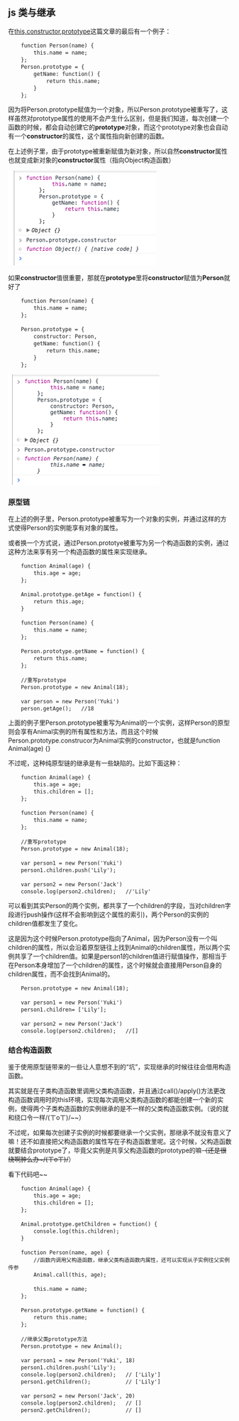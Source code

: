 ## js 类与继承

在[this,constructor,prototype](https://github.com/yukiyuki1900/JStalk/tree/master/this%2Cconstructor%E5%92%8Cprototype)这篇文章的最后有一个例子：

```
    function Person(name) {
        this.name = name;
    };
    Person.prototype = {
        getName: function() {
            return this.name;
        }
    };
```

因为将Person.prototype赋值为一个对象，所以Person.prototype被重写了，这样虽然对prototype属性的使用不会产生什么区别，但是我们知道，每次创建一个函数的时候，都会自动创建它的**prototype**对象，而这个prototype对象也会自动有一个**constructor**的属性，这个属性指向新创建的函数。

在上述例子里，由于prototype被重新赋值为新对象，所以自然**constructor**属性也就变成新对象的**constructor**属性（指向Object构造函数）

![image](https://github.com/yukiyuki1900/JStalk/blob/master/js%E7%B1%BB%E4%B8%8E%E7%BB%A7%E6%89%BF/jicheng1.png)

如果**constructor**值很重要，那就在**prototype**里将**constructor**赋值为**Person**就好了

```
    function Person(name) {
        this.name = name;
    };

    Person.prototype = {
        constructor: Person,
        getName: function() {
            return this.name;
        }
    };
```

![image](https://github.com/yukiyuki1900/JStalk/blob/master/js%E7%B1%BB%E4%B8%8E%E7%BB%A7%E6%89%BF/jicheng2.png)

### 原型链

在上述的例子里，Person.prototype被重写为一个对象的实例，并通过这样的方式使得Person的实例能享有对象的属性。

或者换一个方式说，通过Person.prototye被重写为另一个构造函数的实例，通过这种方法来享有另一个构造函数的属性来实现继承。

```
    function Animal(age) {
        this.age = age;
    };

    Animal.prototype.getAge = function() {
        return this.age;
    }

    function Person(name) {
        this.name = name;
    };

    Person.prototype.getName = function() {
        return this.name;
    };

    //重写prototype
    Person.prototype = new Animal(18);

    var person = new Person('Yuki')
    person.getAge();   //18
```

上面的例子里Person.prototype被重写为Animal的一个实例，这样Person的原型则会享有Animal实例的所有属性和方法，而且这个时候Person.prototype.construcor为Animal实例的constructor，也就是function Animal(age) {}

不过呢，这种纯原型链的继承是有一些缺陷的。比如下面这种：

```
    function Animal(age) {
        this.age = age;
        this.children = [];
    };

    function Person(name) {
        this.name = name;
    };

    //重写prototype
    Person.prototype = new Animal(18);
    
    var person1 = new Person('Yuki')
    person1.children.push('Lily');

    var person2 = new Person('Jack')
    console.log(person2.children);   //'Lily'
```

可以看到其实Person的两个实例，都共享了一个children的字段，当对children字段进行push操作(这样不会影响到这个属性的索引)，两个Person的实例的children值都发生了变化。

这是因为这个时候Person.prototype指向了Animal，因为Person没有一个叫children的属性，所以会沿着原型链往上找到Animal的children属性，所以两个实例共享了一个children值。如果是person1的children值进行赋值操作，那相当于在Person本身增加了一个children的属性，这个时候就会直接用Person自身的children属性，而不会找到Animal的。

```
    Person.prototype = new Animal(18);
    
    var person1 = new Person('Yuki')
    person1.children= ['Lily'];

    var person2 = new Person('Jack')
    console.log(person2.children);   //[]

```

### 结合构造函数

鉴于使用原型链带来的一些让人意想不到的“坑”，实现继承的时候往往会借用构造函数。

其实就是在子类构造函数里调用父类构造函数，并且通过call()/apply()方法更改构造函数调用时的this环境，实现每次调用父类构造函数的都能创建一个新的实例，使得两个子类构造函数的实例继承的是不一样的父类构造函数实例。（说的就和绕口令一样/(ㄒoㄒ)/~~）

不过呢，如果每次创建子实例的时候都要继承一个父实例，那继承不就没有意义了嘛！还不如直接把父构造函数的属性写在子构造函数里呢。这个时候，父构造函数就要结合prototype了，毕竟父实例是共享父构造函数的prototype的嘛~~（还是很绕啊肿么办~/(ㄒoㄒ)/~~）

看下代码吧~~

```
    function Animal(age) {
        this.age = age;
        this.children = [];
    };

    Animal.prototype.getChildren = function() {
        console.log(this.children);
    }

    function Person(name, age) {
        //函数内调用父构造函数，继承父类构造函数内属性，还可以实现从子实例往父实例传参
        Animal.call(this, age);

        this.name = name;
    };

    Person.prototype.getName = function() {
        return this.name;
    };
    
    //继承父类prototype方法
    Person.prototype = new Animal();

    var person1 = new Person('Yuki', 18)
    person1.children.push('Lily');
    console.log(person2.children);   // ['Lily']
    person1.getChildren();           // ['Lily']

    var person2 = new Person('Jack', 20)
    console.log(person2.children);   // []
    person2.getChildren();           // []

```

